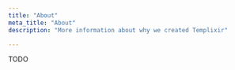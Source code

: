 ```yaml
---
title: "About"
meta_title: "About"
description: "More information about why we created Templixir"

---
```


TODO